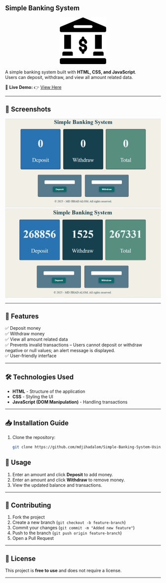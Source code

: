 ## Simple Banking System
<p align="center">
  <img src="./Simple-Banking-System/elements/bank.png" alt="Simple Banking Logo" width="150">
</p>

A simple banking system built with **HTML, CSS, and JavaScript**.  
Users can deposit, withdraw, and view all amount related data.

🔗 **Live Demo:** 👉 [View Here](https://mdjihadalom.github.io/Simple-Banking-System-Using-DOM/)

---

## 📸 Screenshots

![Screenshot 1](./Simple-Banking-System/elements/Capture.JPG)
![Screenshot 2](./Simple-Banking-System/elements/Capture2.JPG)

---

## 🚀 Features

✅ Deposit money  
✅ Withdraw money  
✅ View all amount related data  
✅ Prevents invalid transactions – Users cannot deposit or withdraw negative or null values; an alert message is displayed.    
✅ User-friendly interface    

---

## 🛠️ Technologies Used

- **HTML** - Structure of the application  
- **CSS** - Styling the UI  
- **JavaScript (DOM Manipulation)** - Handling transactions  

---

## 📥 Installation Guide

1. Clone the repository:
   ```bash
   git clone https://github.com/mdjihadalom/Simple-Banking-System-Using-DOM.git

## 📌 Usage

1. Enter an amount and click **Deposit** to add money.  
2. Enter an amount and click **Withdraw** to remove money.  
3. View the updated balance and transactions.  

---

## 🤝 Contributing

1. Fork the project  
2. Create a new branch (`git checkout -b feature-branch`)  
3. Commit your changes (`git commit -m "Added new feature"`)  
4. Push to the branch (`git push origin feature-branch`)  
5. Open a Pull Request  

---

## 📜 License

This project is **free to use** and does not require a license.  

---